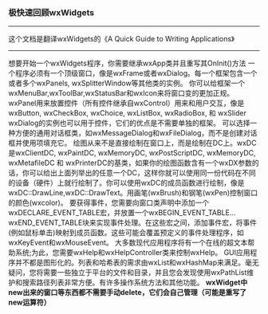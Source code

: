 ### 极快速回顾wxWidgets
***
这个文档是翻译wxWidgets的《A Quick Guide to Writing Applications》
***
想要开始一个wxWidgets程序，你需要继承wxApp类并且重写其OnInit()方法
一个程序必须有一个顶级窗口，像是wxFrame或者wxDialog。每一个框架包含一个或者多个wxPanels, wxSplitterWindow等其他类的实例。
你可以给框架一个wxMenuBar,wxToolBar,wxStatusBar和wxIcon来将窗口变的更加正规。
wxPanel用来放置控件（所有控件继承自wxControl）用来和用户交互，像是 wxButton, wxCheckBox, wxChoice, wxListBox, wxRadioBox, 和 wxSlider
wxDialog的实例也可以用于控件，它们的优点是不需要单独的框架。
可以选择一种方便的通用对话框类，如wxMessageDialog和wxFileDialog，而不是创建对话框并使用项填充它。
绘图从来不是直接绘制在窗口上，而是绘制在DC上。wxDC是wxClientDC, wxPaintDC, wxMemoryDC, wxPostScriptDC, wxMemoryDC, wxMetafileDC 和 wxPrinterDC的基类，如果你的绘图函数含有一个wxDX参数的话，你可以给出上面列举出的任意一个DC，这样你就可以使用同一份代码在不同的设备（硬件）上就行绘制了。你可以使用wxDC的成员函数进行绘制，像是wxDC::DrawLine,wxDC::DrawText。用画笔(wxBrush)和钢笔(wxPen)控制窗口的颜色(wxcolor)。
要获得事件，您需要向窗口类声明中添加一个wxDECLARE_EVENT_TABLE宏，并放置一个wxBEGIN_EVENT_TABLE…wxEND_EVENT_TABLE块来实现事件处理。在这些宏之间，添加事件宏，将事件(例如鼠标单击)映射到成员函数。这些可能会覆盖预定义的事件处理程序，如wxKeyEvent和wxMouseEvent。
大多数现代应用程序将有一个在线的超文本帮助系统;为此，您需要wxHelp和wxHelpController类来控制wxHelp。
GUI应用程序并不都是图形化的。列表和哈希表的需求由wxList和wxHashMap来满足。毫无疑问，您将需要一些独立于平台的文件和目录，并且您会发现使用wxPathList维护和搜索路径列表非常方便。有许多操作系统方法和其他功能。
**wxWidget中new出来的窗口等东西都不需要手动delete，它们会自己管理（可能是重写了new运算符）**
